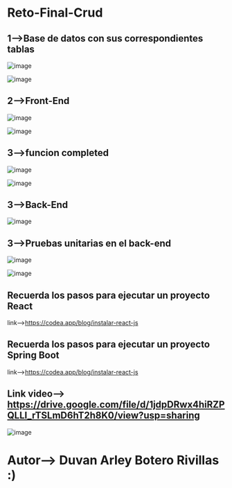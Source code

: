 # Reto-Final-Crud

## 1-->Base de datos con sus correspondientes tablas

![image](https://user-images.githubusercontent.com/96325513/167270066-6570460d-143f-4f43-93cd-34ea68f7446d.png)

![image](https://user-images.githubusercontent.com/96325513/167270140-403b92aa-9b98-4987-a273-00cd3f15ce90.png)


## 2-->Front-End

![image](https://user-images.githubusercontent.com/96325513/167270257-8a944104-acbb-4e90-937d-8c41d3672a31.png)

![image](https://user-images.githubusercontent.com/96325513/167281439-556ec745-abc6-40e4-a833-2f19344c3a7e.png)


## 3-->funcion completed

![image](https://user-images.githubusercontent.com/96325513/167332832-f9bb4cbf-ffcd-4ac3-abf9-84d939a2559e.png)

![image](https://user-images.githubusercontent.com/96325513/167332674-b41ee377-b6ee-4dd4-b0de-dd70927a6d48.png)


## 3-->Back-End
![image](https://user-images.githubusercontent.com/96325513/167333608-09c39747-d26f-4fe4-b574-76bce6eca32e.png)


## 3-->Pruebas unitarias en el  back-end

![image](https://user-images.githubusercontent.com/96325513/167270298-a9dabe42-540b-4caa-9260-39e90459083f.png)

![image](https://user-images.githubusercontent.com/96325513/167270328-2b015d66-4162-4fb0-a100-5ce18b5ea7a2.png)

## Recuerda los pasos para ejecutar un proyecto React
link-->https://codea.app/blog/instalar-react-js

## Recuerda los pasos para ejecutar un proyecto Spring Boot
link-->https://codea.app/blog/instalar-react-js


## Link video--> https://drive.google.com/file/d/1jdpDRwx4hiRZPQLLI_rTSLmD6hT2h8K0/view?usp=sharing

![image](https://user-images.githubusercontent.com/96325513/167333967-5fdd6c1b-5c48-4ed0-8892-e05432793b60.png)


# Autor--> Duvan Arley Botero Rivillas :)






